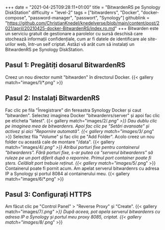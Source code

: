 +++
date = "2021-04-25T09:28:11+01:00"
title = "BitwardenRS pe Synology DiskStation"
difficulty = "level-2"
tags = ["bitwardenrs", "Docker", "docker-compose", "password-manager", "passwort", "Synology"]
githublink = "https://github.com/ChristianKnedel/knedelverse/blob/main/content/post/2021/april/20210425-docker-BitwardenRS/index.ro.md"
+++
Bitwarden este un serviciu gratuit de gestionare a parolelor cu sursă deschisă care stochează informații confidențiale, cum ar fi datele de identificare ale site-urilor web, într-un seif criptat. Astăzi vă arăt cum să instalați un BitwardenRS pe Synology DiskStation.
## Pasul 1: Pregătiți dosarul BitwardenRS
Creez un nou director numit "bitwarden" în directorul Docker.
{{< gallery match="images/1/*.png" >}}

## Pasul 2: Instalați BitwardenRS
Fac clic pe fila "Înregistrare" din fereastra Synology Docker și caut "bitwarden". Selectez imaginea Docker "bitwardenrs/server" și apoi fac clic pe eticheta "latest".
{{< gallery match="images/2/*.png" >}}
Dau dublu clic pe imaginea mea de bitwardenrs. Apoi fac clic pe "Setări avansate" și activez și aici "Repornire automată".
{{< gallery match="images/3/*.png" >}}
Selectez fila "Volume" și fac clic pe "Add Folder". Acolo creez un nou folder cu această cale de montare "/data".
{{< gallery match="images/4/*.png" >}}
Atribui porturi fixe pentru containerul "bitwardenrs". Fără porturi fixe, s-ar putea ca "serverul bitwardenrs" să ruleze pe un port diferit după o repornire. Primul port container poate fi șters. Celălalt port trebuie reținut.
{{< gallery match="images/5/*.png" >}}
Containerul poate fi pornit acum. Am apelat serverul bitwardenrs cu adresa IP a Synology și portul 8084 al containerului meu.
{{< gallery match="images/6/*.png" >}}

## Pasul 3: Configurați HTTPS
Am făcut clic pe "Control Panel" > "Reverse Proxy" și "Create".
{{< gallery match="images/7/*.png" >}}
După aceea, pot apela serverul bitwardenrs cu adresa IP a Synology și portul meu proxy 8085, criptat.
{{< gallery match="images/8/*.png" >}}